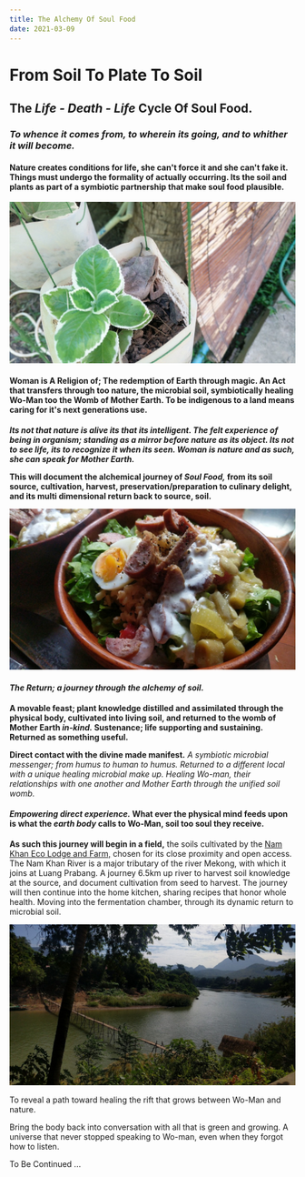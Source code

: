 ```yaml
---
title: The Alchemy Of Soul Food
date: 2021-03-09
---
```


# From Soil To Plate To Soil

## The *Life - Death - Life* Cycle Of Soul Food.

### *To whence it comes from, to wherein its going, and to whither it will become.*

#### Nature creates conditions for life, she can't force it and she can't fake it. Things must undergo the formality of actually occurring. Its the soil and plants as part of a symbiotic partnership that make soul food plausible.

![Growing Green](./soilToSoulFoodImages/frogPot.jpg)

#### Woman is A Religion of; The redemption of Earth through magic. An Act that transfers through too nature, the microbial soil, symbiotically healing Wo-Man too the Womb of Mother Earth. To be indigenous to a land means caring for it's next generations use.

***Its not that nature is alive its that its intelligent. The felt experience of being in organism; standing as a mirror before nature as its object. Its not to see life, its to recognize it when its seen. Woman is nature and as such, she can speak for Mother Earth.***

**This will document the alchemical journey of *Soul Food,* from its soil source, cultivation, harvest, preservation/preparation to culinary delight, and its multi dimensional return back to source, soil.**

![Soul Food](./soilToSoulFoodImages/soulFood01.jpg)

#### *The Return; a journey through the alchemy of soil.*

**A movable feast; plant knowledge distilled and assimilated through the physical body, cultivated into living soil, and returned to the womb of Mother Earth *in-kind.* Sustenance; life supporting and sustaining. Returned as something useful.**

**Direct contact with the divine made manifest.**
*A symbiotic microbial messenger; from humus to human to humus. Returned to a different local with a unique healing microbial make up. Healing Wo-man, their relationships with one another and Mother Earth through the unified soil womb.*

#### *Empowering direct experience.* What ever the physical mind feeds upon is what the *earth body* calls to Wo-Man, soil too soul they receive.

**As such this journey will begin in a field,** the soils cultivated by the [Nam Khan Eco Lodge and Farm,](https://www.namkhanecolodge.com/) chosen for its close proximity and open access. The Nam Khan River is a major tributary of the river Mekong, with which it joins at Luang Prabang. A journey 6.5km up river to harvest soil knowledge at the source, and document cultivation from seed to harvest. The journey will then continue into the home kitchen, sharing recipes that honor whole health. Moving into the fermentation chamber, through its dynamic return to microbial soil.

![Nam Khan River](./soilToSoulFoodImages/bambooBridgeNamKhan01.jpg)

To reveal a path toward healing the rift that grows between Wo-Man and nature.

Bring the body back into conversation with all that is green and growing. A universe that never stopped speaking to Wo-man, even when they forgot how to listen.

To Be Continued ...

